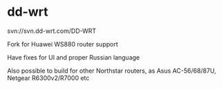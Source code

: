 # dd-wrt
svn://svn.dd-wrt.com/DD-WRT

Fork for Huawei WS880 router support

Have fixes for UI and proper Russian language

Also possible to build for other Northstar routers,
as Asus AC-56/68/87U, Netgear R6300v2/R7000 etc
